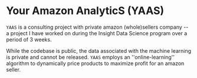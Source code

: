 
Your Amazon AnalyticS (YAAS)
========

``YAAS`` is a consulting project with private amazon (whole)sellers company -- a project I have worked on during the Insight Data Science program over a period of 3 weeks.

While the codebase is public, the data associated with the machine learning is private and cannot be released. ``YAAS`` employs an ''online-learning'' algorithm to dynamically price products to maximize profit for an amazon seller. 

